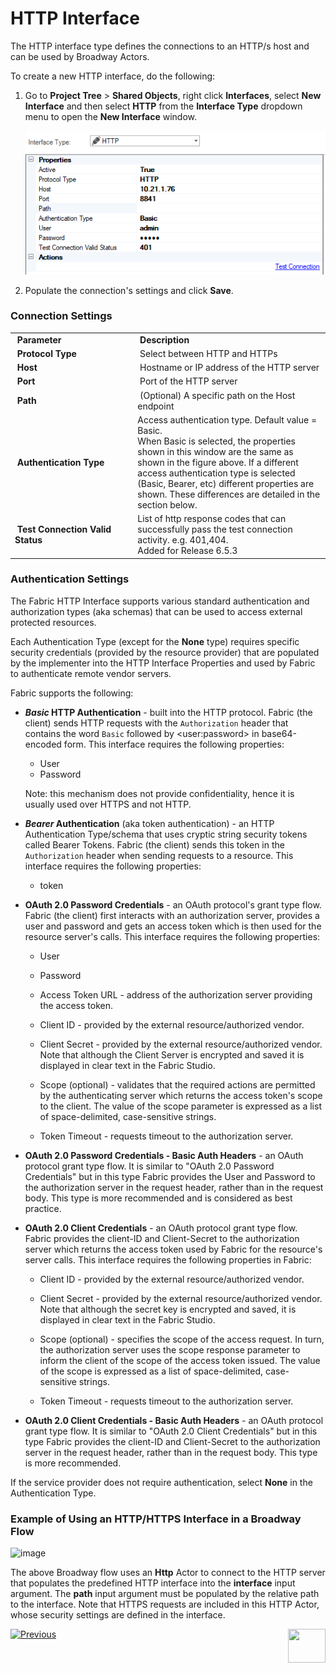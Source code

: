 # HTTP Interface

The HTTP interface type defines the connections to an HTTP/s host and can be used by Broadway Actors.

To create a new HTTP interface, do the following:

1. Go to **Project Tree** > **Shared Objects**, right click **Interfaces**, select **New Interface** and then select **HTTP** from the **Interface Type** dropdown menu to open the **New Interface** window.


   ![image](images/03_http_1.png)

2. Populate the connection's settings and click **Save**.

### Connection Settings

<table>
<tbody>
<tr>
<td width="300pxl">&nbsp;<strong>Parameter</strong></td>
<td width="600pxl">&nbsp;<strong>Description</strong></td>
</tr>
<tr>
<td>&nbsp;<strong>Protocol Type</strong></td>
<td>&nbsp;Select between HTTP and HTTPs</td>
</tr>
<tr>
<td>&nbsp;<strong>Host</strong></td>
<td>&nbsp;Hostname or IP address of the HTTP server</td>
</tr>
<tr>
<td>&nbsp;<strong>Port</strong></td>
<td>&nbsp;Port of the HTTP server</td>
</tr>
<tr>
<td>&nbsp;<strong>Path</strong></td>
<td>&nbsp;(Optional) A specific path on the Host endpoint</td>
</tr>
<tr>
<td>&nbsp;<strong>Authentication Type</strong></td>
<td>Access authentication type. Default value = Basic.<br/>When Basic is selected, the properties shown in this window are the same as shown in the figure above. If a different access authentication type is selected (Basic, Bearer, etc) different properties are shown. These differences are detailed in the section below. </td>
</tr>
<tr>
<td>&nbsp;<strong>Test Connection Valid Status</strong></td>
<td>List of http response codes that can successfully pass the test connection activity. e.g. 401,404. <br/> Added for Release 6.5.3 </td>
</tr>
</tbody>
</table>


### Authentication Settings

The Fabric HTTP Interface supports various standard authentication and authorization types (aka schemas) that can be used to access external protected resources. 

Each Authentication Type (except for the **None** type) requires specific security credentials (provided by the resource provider) that are populated by the implementer into the HTTP Interface Properties and used by Fabric to authenticate remote vendor servers.  

Fabric supports the following: 

* ***Basic* HTTP Authentication** - built into the HTTP protocol. Fabric (the client) sends HTTP requests with the `Authorization` header that contains the word `Basic` followed by  \<user:password\> in base64-encoded form. This interface requires the following properties:

  * User
  * Password

  Note: this mechanism does not provide confidentiality, hence it is usually used over HTTPS and not HTTP.

* ***Bearer* Authentication** (aka token authentication) - an HTTP Authentication Type/schema that uses cryptic string security tokens called Bearer Tokens. Fabric (the client) sends this token in the `Authorization` header when sending requests to a resource. This interface requires the following properties:

  * token

* **OAuth 2.0 Password Credentials** - an OAuth protocol's grant type flow. Fabric (the client) first interacts  with an authorization server, provides a user and password and gets an access token which is then used for the resource server's calls. This interface requires the following properties:

  * User 

  * Password

  * Access Token URL - address of the authorization server providing the access token.

  * Client ID - provided by the external resource/authorized vendor. 
 
  * Client Secret - provided by the external resource/authorized vendor. Note that although the Client Server is encrypted and saved it is displayed in clear text in the Fabric Studio.

  * Scope (optional) - validates that the required actions are permitted by the authenticating server which returns the access token's scope  to the client. 
  The value of the scope parameter is expressed as a list of space-delimited, case-sensitive strings.

  * Token Timeout - requests timeout to the authorization server.


* **OAuth 2.0 Password Credentials - Basic Auth Headers** - an OAuth protocol grant type flow. It is similar to "OAuth 2.0 Password Credentials" but in this type Fabric provides the User and Password to the authorization server in the request header, rather than in the request body. This type is more recommended and is considered as best practice.

* **OAuth 2.0 Client Credentials** - an OAuth protocol grant type flow. Fabric provides the client-ID and Client-Secret to the authorization server which returns the access token used by Fabric for the resource's server calls. This interface requires the following properties in Fabric:

  * Client ID - provided by the external resource/authorized vendor.

  * Client Secret - provided by the external resource/authorized vendor. Note that although the secret key is encrypted and saved, it is displayed in clear text in the Fabric Studio.

  * Scope (optional) - specifies the scope of the access request.  In turn, the authorization server uses the scope response parameter to inform the client of the scope of the access token issued. The value of the scope is expressed as a list of space-delimited, case-sensitive strings.

  * Token Timeout - requests timeout to the authorization server.

* **OAuth 2.0 Client Credentials - Basic Auth Headers** - an OAuth protocol grant type flow. It is similar to "OAuth 2.0 Client Credentials" but in this type Fabric provides the client-ID and Client-Secret to the authorization server in the request header, rather than in the request body. This type is more recommended.

If the service provider does not require authentication, select **None** in the Authentication Type.



### Example of Using an HTTP/HTTPS Interface in a Broadway Flow

![image](images/03_http_2.PNG)

The above Broadway flow uses an **Http** Actor to connect to the HTTP server that populates the predefined HTTP interface into the **interface** input argument. The **path** input argument must be populated by the relative path to the interface. 
Note that HTTPS requests are included in this HTTP Actor, whose security settings are defined in the interface.  



[![Previous](/articles/images/Previous.png)](04_JMS_interface.md)[<img align="right" width="60" height="54" src="/articles/images/Next.png">](06_local_file_sys.md) 
